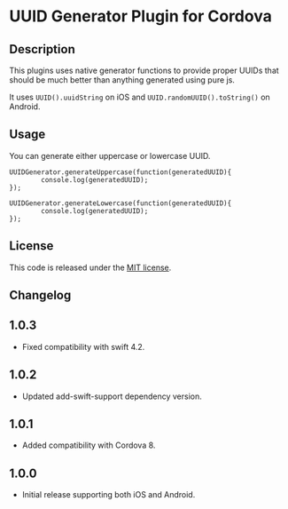 # UUID Generator Plugin for Cordova

## Description
This plugins uses native generator functions to provide proper UUIDs that should be much better than anything generated using pure js.

It uses `UUID().uuidString` on iOS and `UUID.randomUUID().toString()` on Android.

## Usage
You can generate either uppercase or lowercase UUID.

```
UUIDGenerator.generateUppercase(function(generatedUUID){
        console.log(generatedUUID);
});
```

```
UUIDGenerator.generateLowercase(function(generatedUUID){
        console.log(generatedUUID);
});
```

## License
This code is released under the [MIT license](LICENSE).

## Changelog

## 1.0.3
  * Fixed compatibility with swift 4.2.

## 1.0.2
  * Updated add-swift-support dependency version.

## 1.0.1
  * Added compatibility with Cordova 8.

## 1.0.0
  * Initial release supporting both iOS and Android.
